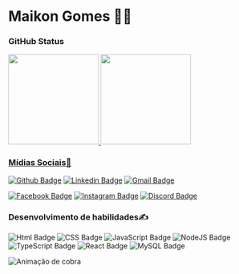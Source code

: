 # Maikon Gomes 👨‍💻

### GitHub Status
<div>
  <a href="https://github.com/maikongomes">
  <img height="180em" src="https://github-readme-stats.vercel.app/api?username=maikongomes&show_icons=true&theme=tokyonight&include_all_commits=true&count_private=true"/>
  <img height="180em" src="https://github-readme-stats.vercel.app/api/top-langs/?username=maikongomes&layout=compact&langs_count=6&theme=tokyonight"/>
</div>

### Mídias Sociais📱

[![Github Badge](https://img.shields.io/badge/-Github-000?style=flat-square&logo=Github&logoColor=white&link=https://github.com/maikongomes)](https://github.com/maikongomes) 
[![Linkedin Badge](https://img.shields.io/badge/-LinkedIn-blue?style=flat-square&logo=Linkedin&logoColor=white&link=https://www.linkedin.com/in/maikon-gomes-59192812a)](https://www.linkedin.com/in/maikon-gomes-59192812a) 
[![Gmail Badge](https://img.shields.io/badge/-Gmail-c14438?style=flat-square&logo=Gmail&logoColor=white&link=mailto:wellingtonfdev@gmail.com)](mailto:maikongomes@hotmail.com) 


[![Facebook Badge](https://img.shields.io/badge/Facebook-1877F2?style=flat-square&logo=facebook&logoColor=white&link=https://www.facebook.com/maikon.gomes.90)](https://www.facebook.com/maikon.gomes.90) 
[![Instagram Badge](https://img.shields.io/badge/Instagram-E4405F?style=flat-square&logo=instagram&logoColor=white&link=https://instagram.com/_maikongomes)](https://instagram.com/_maikongomes) 
[![Discord Badge](https://img.shields.io/badge/Discord-7289DA?style=flat-square&logo=discord&logoColor=white&link=)]() 

### Desenvolvimento de habilidades✍️


![Html Badge](https://img.shields.io/badge/HTML5-E34F26?style=for-the-badge&logo=html5&logoColor=white)
![CSS Badge](https://img.shields.io/badge/CSS3-1572B6?style=for-the-badge&logo=css3&logoColor=white)
![JavaScript Badge](https://img.shields.io/badge/JavaScript-323330?style=for-the-badge&logo=javascript&logoColor=F7DF1E)
![NodeJS Badge](https://img.shields.io/badge/Node.js-43853D?style=for-the-badge&logo=node.js&logoColor=white)
![TypeScript Badge](https://img.shields.io/badge/TypeScript-007ACC?style=for-the-badge&logo=typescript&logoColor=white)
![React Badge](https://img.shields.io/badge/React-20232A?style=for-the-badge&logo=react&logoColor=61DAF)
![MySQL Badge](https://img.shields.io/badge/MySQL-00000F?style=for-the-badge&logo=mysql&logoColor=white)

![Animação de cobra](https://github.com/devemdobro/devemdobro/blob/output/github-contribution-grid-snake.svg)
